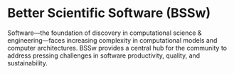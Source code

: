 # Better Scientific Software (BSSw)

Software—the foundation of discovery in computational science & engineering—faces increasing complexity in computational models and computer architectures. BSSw provides a central hub for the community to address pressing challenges in software productivity, quality, and sustainability.

<!---
Slide1 L: blog_posts/e4s-extreme-scale-scientific-software-stack
Slide1 R: items/inclusive-naming-initiative
Slide2 L: blog_posts/experiences-from-the-2021-bssw-io-community-bof
Slide2 R: images/raw/master/Blog__0521_Icons.jpg
Slide3 L: blog_posts/blog_posts/a-gentle-introduction-to-gpu-programming
Slide3 R: images/raw/master/Blog_0521_GPU.png
Slide4 L: blog_posts/encouraging-effective-retrospective-strategies-for-team-projects
Slide4 R: items/the-10-best-practices-for-remote-software-engineering
Slide5 L: items/debugging-books-to-help-you-get-started
Slide5 R: items/an-introductory-resource-for-high-performance-computing
Slide6 L: events/ebinar-mining-development-data-to-understand-and-improve-software-engineering-processes-in-hpc-projects
Slide6 R: items/keep-interest-on-technical-debt-from-sinking-your-software-project
Slide7 L: events/2021-collegeville-workshop-on-scientific-software-software-teams
Slide7 R: events/software-quality-days-conference-and-tools-fair-2022
--->



<!---
Caution: Blank line after first comment mark (or before last comment mark) causes build failure.
LCM: Saving for use again later
Slide4 L: blog_posts/when-not-to-use-agile-in-scientific-software-development
Slide4 R: images/raw/master/Blog_0221_Agile.png
--->

<!---
[Site Overview](SiteOverview.md)

[Communities Overview](CommunitiesOverview.md)

[Intro to CSE](IntroToCse.md)

[Intro to HPC](IntroToHpc.md)

--->

